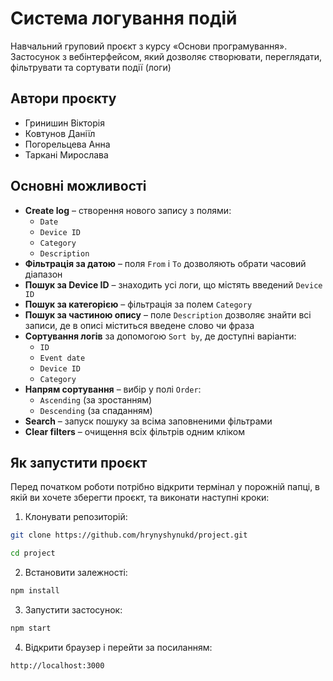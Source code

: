 # Система логування подій

Навчальний груповий проєкт з курсу «Основи програмування». Застосунок з вебінтерфейсом, який дозволяє створювати, переглядати, фільтрувати та сортувати події (логи)

## Автори проєкту

- Гринишин Вікторія  
- Ковтунов Даніїл
- Погорельцева Анна
- Таркані Мирослава

## Основні можливості

- **Create log** – створення нового запису з полями:
  - `Date`
  - `Device ID`
  - `Category`
  - `Description`
- **Фільтрація за датою** – поля `From` і `To` дозволяють обрати часовий діапазон
- **Пошук за Device ID** – знаходить усі логи, що містять введений `Device ID`
- **Пошук за категорією** – фільтрація за полем `Category`
- **Пошук за частиною опису** – поле `Description` дозволяє знайти всі записи, де в описі міститься введене слово чи фраза
- **Сортування логів** за допомогою `Sort by`, де доступні варіанти:
  - `ID`
  - `Event date`
  - `Device ID`
  - `Category`
- **Напрям сортування** – вибір у полі `Order`:
  - `Ascending` (за зростанням)
  - `Descending` (за спаданням)
- **Search** – запуск пошуку за всіма заповненими фільтрами
- **Clear filters** – очищення всіх фільтрів одним кліком

## Як запустити проєкт

Перед початком роботи потрібно відкрити термінал у порожній папці, в якій ви хочете зберегти проєкт, та виконати наступні кроки:


1. Клонувати репозиторій:
```bash
git clone https://github.com/hrynyshynukd/project.git
```
```bash
cd project
```

2. Встановити залежності:
```bash
npm install
```

3. Запустити застосунок:
```bash
npm start
```

4. Відкрити браузер і перейти за посиланням:
```bash
http://localhost:3000
```